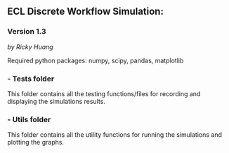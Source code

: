 ## ECL Discrete Workflow Simulation:

### Version 1.3
*by Ricky Huang*

Required python packages:
numpy, scipy, pandas, matplotlib

### - Tests folder

This folder contains all the testing functions/files for recording and displaying the simulations results.

### - Utils folder

This folder contains all the utility functions for running the simulations and plotting the graphs.


